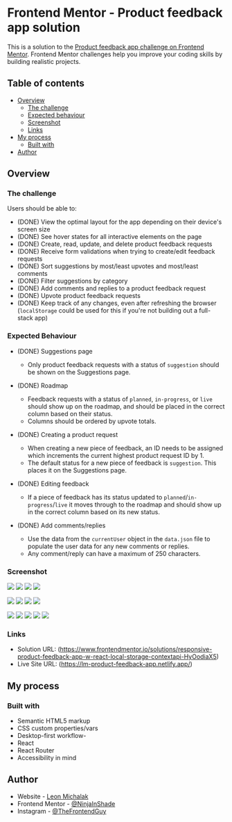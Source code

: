 # Frontend Mentor - Product feedback app solution

This is a solution to the [Product feedback app challenge on Frontend Mentor](https://www.frontendmentor.io/challenges/product-feedback-app-wbvUYqjR6). Frontend Mentor challenges help you improve your coding skills by building realistic projects.

## Table of contents

- [Overview](#overview)
  - [The challenge](#the-challenge)
  - [Expected behaviour](#expected-behaviour)
  - [Screenshot](#screenshot)
  - [Links](#links)
- [My process](#my-process)
  - [Built with](#built-with)
- [Author](#author)

## Overview

### The challenge

Users should be able to:

- (DONE) View the optimal layout for the app depending on their device's screen size
- (DONE) See hover states for all interactive elements on the page
- (DONE) Create, read, update, and delete product feedback requests
- (DONE) Receive form validations when trying to create/edit feedback requests
- (DONE) Sort suggestions by most/least upvotes and most/least comments
- (DONE) Filter suggestions by category
- (DONE) Add comments and replies to a product feedback request
- (DONE) Upvote product feedback requests
- (DONE) Keep track of any changes, even after refreshing the browser (`localStorage` could be used for this if you're not building out a full-stack app)

### Expected Behaviour

- (DONE) Suggestions page

  - Only product feedback requests with a status of `suggestion` should be shown on the Suggestions page.

- (DONE) Roadmap

  - Feedback requests with a status of `planned`, `in-progress`, or `live` should show up on the roadmap, and should be placed in the correct column based on their status.
  - Columns should be ordered by upvote totals.

- (DONE) Creating a product request

  - When creating a new piece of feedback, an ID needs to be assigned which increments the current highest product request ID by 1.
  - The default status for a new piece of feedback is `suggestion`. This places it on the Suggestions page.

- (DONE) Editing feedback

  - If a piece of feedback has its status updated to `planned`/`in-progress`/`live` it moves through to the roadmap and should show up in the correct column based on its new status.

- (DONE) Add comments/replies
  - Use the data from the `currentUser` object in the `data.json` file to populate the user data for any new comments or replies.
  - Any comment/reply can have a maximum of 250 characters.

### Screenshot

![](./screenshots/desktop-suggestions.png)
![](./screenshots/desktop-roadmap.png)
![](./screenshots/desktop-feedback-detail.png)
![](./screenshots/desktop-edit-feedback.png)

![](./screenshots/tablet-suggestions.png)
![](./screenshots/tablet-roadmap.png)
![](./screenshots/tablet-feedback-detail.png)
![](./screenshots/tablet-edit-feedback.png)

![](./screenshots/mobile-suggestions.png)
![](./screenshots/mobile-roadmap.png)
![](./screenshots/mobile-feedback-detail.png)
![](./screenshots/mobile-edit-feedback.png)
![](./screenshots/mobile-edit-feedback-active.png)

### Links

- Solution URL: (https://www.frontendmentor.io/solutions/responsive-product-feedback-app-w-react-local-storage-contextapi-HyOodiaX5)
- Live Site URL: (https://lm-product-feedback-app.netlify.app/)

## My process

### Built with

- Semantic HTML5 markup
- CSS custom properties/vars
- Desktop-first workflow-
- React
- React Router
- Accessibility in mind

## Author

- Website - [Leon Michalak](https://www.leonmichalak.dev)
- Frontend Mentor - [@NinjaInShade](https://www.frontendmentor.io/profile/NinjaInShade)
- Instagram - [@TheFrontendGuy](https://www.instagram.com/thefrontendguy/)
